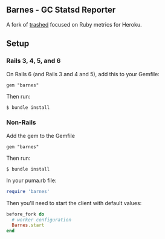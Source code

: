 ## Barnes - GC Statsd Reporter

A fork of [trashed](https://github.com/basecamp/trashed) focused on Ruby metrics for Heroku.

## Setup

### Rails 3, 4, 5, and 6

On Rails 6 (and Rails 3 and 4 and 5), add this to your Gemfile:

```
gem "barnes"
```

Then run:

```
$ bundle install
```

### Non-Rails

Add the gem to the Gemfile

```
gem "barnes"
```

Then run:

```
$ bundle install
```

In your puma.rb file:


```ruby
require 'barnes'
```

Then you'll need to start the client with default values:

```ruby
before_fork do
  # worker configuration
  Barnes.start
end
```

